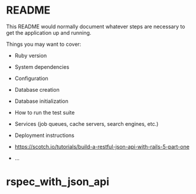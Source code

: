 # README

This README would normally document whatever steps are necessary to get the
application up and running.

Things you may want to cover:

* Ruby version

* System dependencies

* Configuration

* Database creation

* Database initialization

* How to run the test suite

* Services (job queues, cache servers, search engines, etc.)

* Deployment instructions

* https://scotch.io/tutorials/build-a-restful-json-api-with-rails-5-part-one

* ...
# rspec_with_json_api
